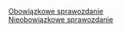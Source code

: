 [Obowiązkowe sprawozdanie](https://github.com/jakubdziem/PAwChO_zadanie1/blob/master/zadanie1.md)
<br>
[Nieobowiązkowe sprawozdanie](https://github.com/jakubdziem/PAwChO_zadanie1/blob/master/zadanie1_dod.md)
